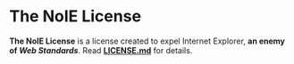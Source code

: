 # The NoIE License
**The NoIE License** is a license created to expel Internet Explorer, **an enemy of *Web Standards***. Read [**LICENSE.md**](https://github.com/thoratica/The-NoIE-License/blob/master/LICENSE.md) for details.